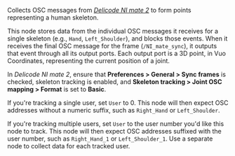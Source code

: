 Collects OSC messages from [_Delicode NI mate 2_](https://ni-mate.com/) to form points representing a human skeleton.

This node stores data from the individual OSC messages it receives for a single skeleton (e.g., `Hand`, `Left_Shoulder`), and blocks those events.  When it receives the final OSC message for the frame (`/NI_mate_sync`), it outputs that event through all its output ports.  Each output port is a 3D point, in Vuo Coordinates, representing the current position of a joint.

In _Delicode NI mate 2_, ensure that **Preferences > General > Sync frames** is checked, skeleton tracking is enabled, and **Skeleton tracking > Joint OSC mapping > Format** is set to **Basic**.

If you're tracking a single user, set `User` to 0.  This node will then expect OSC addresses without a numeric suffix, such as `Right_Hand` or `Left_Shoulder`.

If you're tracking multiple users, set `User` to the user number you'd like this node to track.  This node will then expect OSC addresses suffixed with the user number, such as `Right_Hand_1` or `Left_Shoulder_1`.  Use a separate node to collect data for each tracked user.
